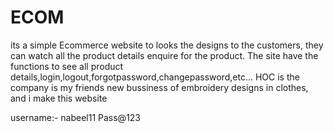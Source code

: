 # ECOM

its a simple Ecommerce website to looks the designs to the customers, they can watch all the product details enquire for the product. 
The site have the functions to see all product details,login,logout,forgotpassword,changepassword,etc...
HOC is the company is my friends new bussiness of embroidery designs in clothes, and i make this website

username:- nabeel11
Pass@123
